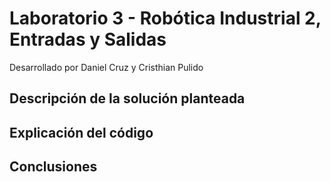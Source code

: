 # Laboratorio 3 - Robótica Industrial 2, Entradas y Salidas
Desarrollado por Daniel Cruz y Cristhian Pulido

## Descripción de la solución planteada
## Explicación del código 
## Conclusiones
